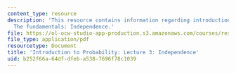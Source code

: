 ```yaml
---
content_type: resource
description: 'This resource contains information regarding introduction to probability:
  The fundamentals: Independence.'
file: https://ol-ocw-studio-app-production.s3.amazonaws.com/courses/res-6-012-introduction-to-probability-spring-2018/b252f66a64dfdfeba5387696f78c1039_MITRES_6_012S18_L03AS.pdf
file_type: application/pdf
resourcetype: Document
title: 'Introduction to Probability: Lecture 3: Independence'
uid: b252f66a-64df-dfeb-a538-7696f78c1039
---
```

